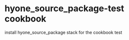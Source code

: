 hyone_source_package-test cookbook
================================

install hyone_source_package stack for the cookbook test
